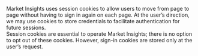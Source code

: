 Market Insights uses session cookies to allow users to move from page to page without having to sign in again on each page. At the user’s direction, we may use cookies to store credentials to facilitate authentication for future sessions.   
 Session cookies are essential to operate Market Insights; there is no option to opt out of these cookies. However, sign-in cookies are stored only at the user’s request.